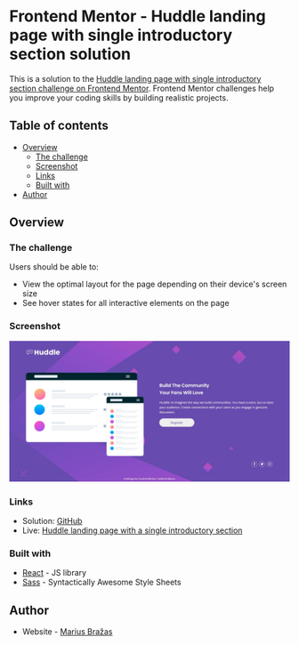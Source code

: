 # Frontend Mentor - Huddle landing page with single introductory section solution

This is a solution to the [Huddle landing page with single introductory section challenge on Frontend Mentor](https://www.frontendmentor.io/challenges/huddle-landing-page-with-a-single-introductory-section-B_2Wvxgi0). Frontend Mentor challenges help you improve your coding skills by building realistic projects.

## Table of contents

- [Overview](#overview)
  - [The challenge](#the-challenge)
  - [Screenshot](#screenshot)
  - [Links](#links)
  - [Built with](#built-with)
- [Author](#author)

## Overview

### The challenge

Users should be able to:

- View the optimal layout for the page depending on their device's screen size
- See hover states for all interactive elements on the page

### Screenshot

![](./screenshot.jpg)

### Links

- Solution: [GitHub](https://github.com/MariusDevelops/huddle-landing-page)
- Live: [Huddle landing page with a single introductory section](https://mariusdevelops.github.io/huddle-landing-page/)

### Built with

- [React](https://reactjs.org/) - JS library
- [Sass](https://sass-lang.com/) - Syntactically Awesome Style Sheets

## Author

- Website - [Marius Bražas](https://mariusdevelops.github.io/)

